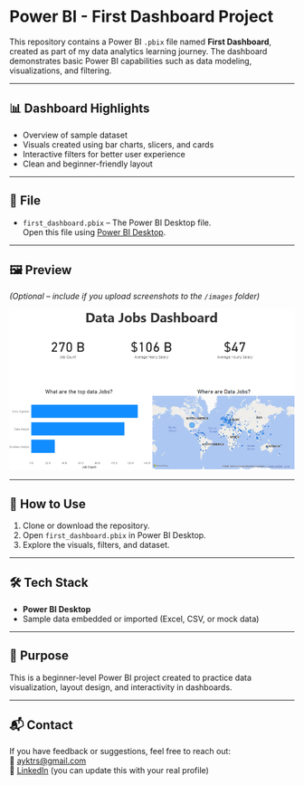 
# Power BI - First Dashboard Project

This repository contains a Power BI `.pbix` file named **First Dashboard**, created as part of my data analytics learning journey. The dashboard demonstrates basic Power BI capabilities such as data modeling, visualizations, and filtering.

---

## 📊 Dashboard Highlights

- Overview of sample dataset
- Visuals created using bar charts, slicers, and cards
- Interactive filters for better user experience
- Clean and beginner-friendly layout

---

## 🧩 File

- `first_dashboard.pbix` – The Power BI Desktop file.  
  Open this file using [Power BI Desktop](https://powerbi.microsoft.com/en-us/desktop/).

---

## 🖼 Preview

*(Optional – include if you upload screenshots to the `/images` folder)*

![Dashboard Screenshot](images/first_dashboard_PBI.png)

---

## 🚀 How to Use

1. Clone or download the repository.
2. Open `first_dashboard.pbix` in Power BI Desktop.
3. Explore the visuals, filters, and dataset.

---

## 🛠 Tech Stack

- **Power BI Desktop**
- Sample data embedded or imported (Excel, CSV, or mock data)

---

## 📌 Purpose

This is a beginner-level Power BI project created to practice data visualization, layout design, and interactivity in dashboards.

---

## 📬 Contact

If you have feedback or suggestions, feel free to reach out:  
📧 ayktrs@gmail.com  
📍 [LinkedIn](https://www.linkedin.com/) (you can update this with your real profile)
